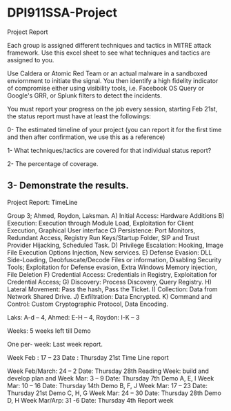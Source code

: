 # DPI911SSA-Project
Project Report

Each group is assigned different techniques and tactics in MITRE attack framework. Use this excel sheet to see what techniques and tactics are assigned to you. 

Use Caldera or Atomic Red Team or an actual malware in a sandboxed enviornment to initiate the signal. You then identify a high fidelity indicator of compromise either using visibility tools, i.e. Facebook OS Query or Google's GRR, or Splunk filters to detect the incidents. 

You must report your progress on the job every session, starting Feb 21st, the status report must have at least the followings:

0- The estimated timeline of your project (you can report it for the first time and then after confirmation, we use this as a reference)

1-  What techniques/tactics are covered for that individual status report?

2- The percentage of coverage. 

3- Demonstrate the results.
-----------------------------------------------------------------------------------------------------------------

Project Report: TimeLine

Group 3; Ahmed, Roydon, Laksman.
A)	 Initial Access: Hardware Additions
B)	 Execution: Execution through Module Load, Exploitation for Client Execution, Graphical User interface
C)	Persistence:  Port Monitors, Redundant Access, Registry Run Keys/Startup Folder, SIP and Trust Provider Hijacking, Scheduled Task.
D)	 Privilege Escalation: Hooking, Image File Execution Options Injection, New services.
E)	 Defense Evasion: DLL Side-Loading, Deobfuscate/Decode Files or information, Disabling Security Tools; Exploitation for Defense evasion, Extra Windows Memory injection, File Deletion
F)	Credential Access: Credentials in Registry, Exploitation for Credential Access;
G)	 Discovery: Process Discovery, Query Registry.
H)	 Lateral Movement: Pass the hash, Pass the Ticket.
I)	 Collection: Data from Network Shared Drive.
J)	 Exfiltration: Data Encrypted.
K)	 Command and Control: Custom Cryptographic Protocol, Data Encoding.  

Laks: A-d – 4, Ahmed: E-H – 4, Roydon: I-K – 3

Weeks: 5 weeks left till Demo 

One per- week: Last week report. 

Week Feb : 17 – 23	Date : Thursday 21st  	Time Line report

Week Feb/March: 24 – 2	Date: Thursday 28th	Reading Week: build and develop plan and
Week Mar: 3 – 9	Date: Thursday 7th	Demo A, E, I
Week Mar: 10 – 16	Date: Thursday 14th	Demo B, F, J
Week Mar: 17 – 23	Date: Thursday 21st	Demo C, H, G
Week Mar: 24 – 30	Date: Thursday 28th	Demo D, H
Week Mar/Arp: 31 -6	Date: Thursday 4th	Report week


